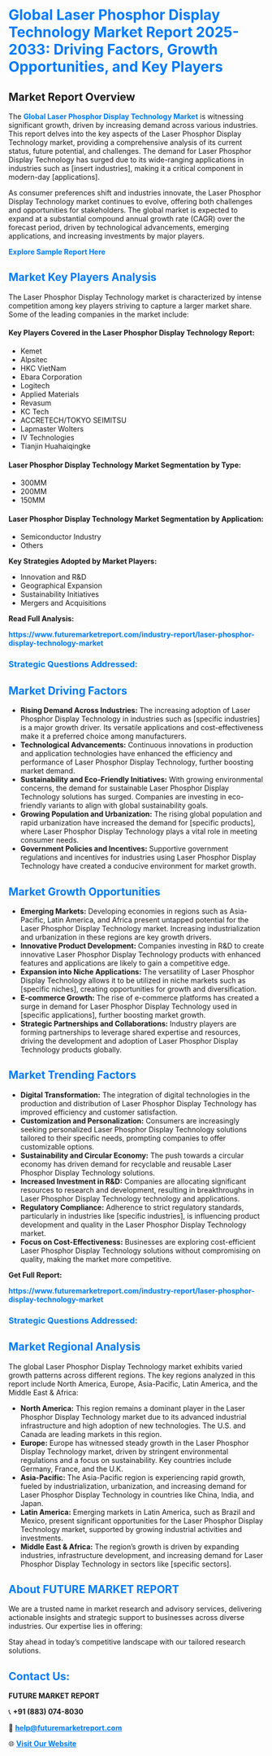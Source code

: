 <h1 style="color: #007BFF;">Global Laser Phosphor Display Technology Market Report 2025-2033: Driving Factors, Growth Opportunities, and Key Players</h1>

<section id="overview">
<h2>Market Report Overview</h2>
<p>The <a href="https://www.futuremarketreport.com/industry-report/laser-phosphor-display-technology-market" style="color: #007BFF; text-decoration: none;"><strong>Global Laser Phosphor Display Technology Market</strong></a> is witnessing significant growth, driven by increasing demand across various industries. This report delves into the key aspects of the Laser Phosphor Display Technology market, providing a comprehensive analysis of its current status, future potential, and challenges. The demand for Laser Phosphor Display Technology has surged due to its wide-ranging applications in industries such as [insert industries], making it a critical component in modern-day [applications].</p>
<p>As consumer preferences shift and industries innovate, the Laser Phosphor Display Technology market continues to evolve, offering both challenges and opportunities for stakeholders. The global market is expected to expand at a substantial compound annual growth rate (CAGR) over the forecast period, driven by technological advancements, emerging applications, and increasing investments by major players.</p>
</section>

<section id="overview">
<p><a href="https://www.futuremarketreport.com/request-sample/reportId=37688" style="color: #007BFF; text-decoration: none;"><strong>Explore Sample Report Here</strong></a></p>
</section>

<section id="key-players">
<h2 style="color: #007BFF;">Market Key Players Analysis</h2>
<p>The Laser Phosphor Display Technology market is characterized by intense competition among key players striving to capture a larger market share. Some of the leading companies in the market include:</p>
<h4>Key Players Covered in the Laser Phosphor Display Technology Report:</h4>
<ul><li>Kemet</li><li>Alpsitec</li><li>HKC VietNam</li><li>Ebara Corporation</li><li>Logitech</li><li>Applied Materials</li><li>Revasum</li><li>KC Tech</li><li>ACCRETECH/TOKYO SEIMITSU</li><li>Lapmaster Wolters</li><li>IV Technologies</li><li>Tianjin Huahaiqingke</li></ul>
<h4>Laser Phosphor Display Technology Market Segmentation by Type:</h4>
<ul><li>300MM</li><li>200MM</li><li>150MM</li></ul>

<h4>Laser Phosphor Display Technology Market Segmentation by Application:</h4>
<ul><li>Semiconductor Industry</li><li>Others</li></ul>
<p><strong>Key Strategies Adopted by Market Players:</strong></p>
<ul>
<li>Innovation and R&D</li>
<li>Geographical Expansion</li>
<li>Sustainability Initiatives</li>
<li>Mergers and Acquisitions</li>
</ul>
</section>

<section>
<p><strong>Read Full Analysis: </strong></p><a href="https://www.futuremarketreport.com/industry-report/laser-phosphor-display-technology-market" style="color: #007BFF; text-decoration: none;"><strong>https://www.futuremarketreport.com/industry-report/laser-phosphor-display-technology-market</strong></a>
<h3 style="color: #007BFF;">Strategic Questions Addressed:</h3>
</section>

<section id="driving-factors">
<h2 style="color: #007BFF;">Market Driving Factors</h2>
<ul>
<li><strong>Rising Demand Across Industries:</strong> The increasing adoption of Laser Phosphor Display Technology in industries such as [specific industries] is a major growth driver. Its versatile applications and cost-effectiveness make it a preferred choice among manufacturers.</li>
<li><strong>Technological Advancements:</strong> Continuous innovations in production and application technologies have enhanced the efficiency and performance of Laser Phosphor Display Technology, further boosting market demand.</li>
<li><strong>Sustainability and Eco-Friendly Initiatives:</strong> With growing environmental concerns, the demand for sustainable Laser Phosphor Display Technology solutions has surged. Companies are investing in eco-friendly variants to align with global sustainability goals.</li>
<li><strong>Growing Population and Urbanization:</strong> The rising global population and rapid urbanization have increased the demand for [specific products], where Laser Phosphor Display Technology plays a vital role in meeting consumer needs.</li>
<li><strong>Government Policies and Incentives:</strong> Supportive government regulations and incentives for industries using Laser Phosphor Display Technology have created a conducive environment for market growth.</li>
</ul>
</section>

<section id="growth-opportunities">
<h2 style="color: #007BFF;">Market Growth Opportunities</h2>
<ul>
<li><strong>Emerging Markets:</strong> Developing economies in regions such as Asia-Pacific, Latin America, and Africa present untapped potential for the Laser Phosphor Display Technology market. Increasing industrialization and urbanization in these regions are key growth drivers.</li>
<li><strong>Innovative Product Development:</strong> Companies investing in R&D to create innovative Laser Phosphor Display Technology products with enhanced features and applications are likely to gain a competitive edge.</li>
<li><strong>Expansion into Niche Applications:</strong> The versatility of Laser Phosphor Display Technology allows it to be utilized in niche markets such as [specific niches], creating opportunities for growth and diversification.</li>
<li><strong>E-commerce Growth:</strong> The rise of e-commerce platforms has created a surge in demand for Laser Phosphor Display Technology used in [specific applications], further boosting market growth.</li>
<li><strong>Strategic Partnerships and Collaborations:</strong> Industry players are forming partnerships to leverage shared expertise and resources, driving the development and adoption of Laser Phosphor Display Technology products globally.</li>
</ul>
</section>

<section id="trending-factors">
<h2 style="color: #007BFF;">Market Trending Factors</h2>
<ul>
<li><strong>Digital Transformation:</strong> The integration of digital technologies in the production and distribution of Laser Phosphor Display Technology has improved efficiency and customer satisfaction.</li>
<li><strong>Customization and Personalization:</strong> Consumers are increasingly seeking personalized Laser Phosphor Display Technology solutions tailored to their specific needs, prompting companies to offer customizable options.</li>
<li><strong>Sustainability and Circular Economy:</strong> The push towards a circular economy has driven demand for recyclable and reusable Laser Phosphor Display Technology solutions.</li>
<li><strong>Increased Investment in R&D:</strong> Companies are allocating significant resources to research and development, resulting in breakthroughs in Laser Phosphor Display Technology technology and applications.</li>
<li><strong>Regulatory Compliance:</strong> Adherence to strict regulatory standards, particularly in industries like [specific industries], is influencing product development and quality in the Laser Phosphor Display Technology market.</li>
<li><strong>Focus on Cost-Effectiveness:</strong> Businesses are exploring cost-efficient Laser Phosphor Display Technology solutions without compromising on quality, making the market more competitive.</li>
</ul>
</section>

<section>
<p><strong>Get Full Report: </strong></p><a href="https://www.futuremarketreport.com/industry-report/laser-phosphor-display-technology-market" style="color: #007BFF; text-decoration: none;"><strong>https://www.futuremarketreport.com/industry-report/laser-phosphor-display-technology-market</strong></a>
<h3 style="color: #007BFF;">Strategic Questions Addressed:</h3>
</section>


<section id="regional-analysis">
<h2 style="color: #007BFF;">Market Regional Analysis</h2>
<p>The global Laser Phosphor Display Technology market exhibits varied growth patterns across different regions. The key regions analyzed in this report include North America, Europe, Asia-Pacific, Latin America, and the Middle East & Africa:</p>
<ul>
<li><strong>North America:</strong> This region remains a dominant player in the Laser Phosphor Display Technology market due to its advanced industrial infrastructure and high adoption of new technologies. The U.S. and Canada are leading markets in this region.</li>
<li><strong>Europe:</strong> Europe has witnessed steady growth in the Laser Phosphor Display Technology market, driven by stringent environmental regulations and a focus on sustainability. Key countries include Germany, France, and the U.K.</li>
<li><strong>Asia-Pacific:</strong> The Asia-Pacific region is experiencing rapid growth, fueled by industrialization, urbanization, and increasing demand for Laser Phosphor Display Technology in countries like China, India, and Japan.</li>
<li><strong>Latin America:</strong> Emerging markets in Latin America, such as Brazil and Mexico, present significant opportunities for the Laser Phosphor Display Technology market, supported by growing industrial activities and investments.</li>
<li><strong>Middle East & Africa:</strong> The region’s growth is driven by expanding industries, infrastructure development, and increasing demand for Laser Phosphor Display Technology in sectors like [specific sectors].</li>
</ul>
</section>

<footer>
<h2 style="color: #007BFF;">About FUTURE MARKET REPORT</h2>
<p>We are a trusted name in market research and advisory services, delivering actionable insights and strategic support to businesses across diverse industries. Our expertise lies in offering:</p>

<p>Stay ahead in today’s competitive landscape with our tailored research solutions.</p>

<h2 style="color: #007BFF;">Contact Us:</h2>
<p><strong>FUTURE MARKET REPORT</strong></p>
<p>📞 <strong>+91 (883) 074-8030</strong></p>
<p>📧 <strong><a href="mailto:help@futuremarketreport.com" style="color: #007BFF;">help@futuremarketreport.com</a></strong></p>
<p>🌐 <strong><a href="https://www.futuremarketreport.com/" style="color: #007BFF;">Visit Our Website</a></strong></p>
</footer>